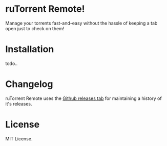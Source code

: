 # ruTorrent Remote!
Manage your torrents fast-and-easy without the hassle of keeping a tab open just to check on them!

# Installation
todo..

# Changelog
ruTorrent Remote uses the [Github releases tab](https://github.com/WyntersAU/rutorrent-remote/releases) for maintaining a history
of it's releases.

# License 
MIT License.
